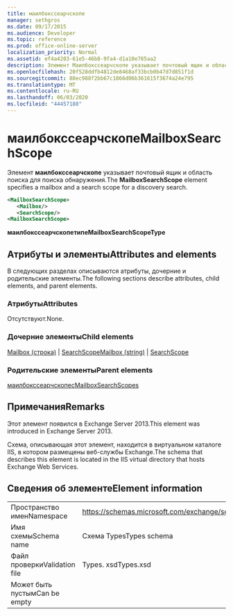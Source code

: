 ```yaml
---
title: маилбокссеарчскопе
manager: sethgros
ms.date: 09/17/2015
ms.audience: Developer
ms.topic: reference
ms.prod: office-online-server
localization_priority: Normal
ms.assetid: ef4a4203-61e5-46b8-9fa4-d1a10e785aa2
description: Элемент Маилбокссеарчскопе указывает почтовый ящик и область поиска для поиска обнаружения.
ms.openlocfilehash: 20f528ddfb4812de8468af33bcb0b47d7d851f1d
ms.sourcegitcommit: 88ec988f2bb67c1866d06b361615f3674a24e795
ms.translationtype: MT
ms.contentlocale: ru-RU
ms.lasthandoff: 06/03/2020
ms.locfileid: "44457188"
---
```

# <a name="mailboxsearchscope"></a><span data-ttu-id="6b67d-103">маилбокссеарчскопе</span><span class="sxs-lookup"><span data-stu-id="6b67d-103">MailboxSearchScope</span></span>

<span data-ttu-id="6b67d-104">Элемент **маилбокссеарчскопе** указывает почтовый ящик и область поиска для поиска обнаружения.</span><span class="sxs-lookup"><span data-stu-id="6b67d-104">The **MailboxSearchScope** element specifies a mailbox and a search scope for a discovery search.</span></span> 
  
```XML
<MailboxSearchScope>
   <Mailbox/>
   <SearchScope/>
<MailboxSearchScope>
```

<span data-ttu-id="6b67d-105">**маилбокссеарчскопетипе**</span><span class="sxs-lookup"><span data-stu-id="6b67d-105">**MailboxSearchScopeType**</span></span>

## <a name="attributes-and-elements"></a><span data-ttu-id="6b67d-106">Атрибуты и элементы</span><span class="sxs-lookup"><span data-stu-id="6b67d-106">Attributes and elements</span></span>

<span data-ttu-id="6b67d-107">В следующих разделах описываются атрибуты, дочерние и родительские элементы.</span><span class="sxs-lookup"><span data-stu-id="6b67d-107">The following sections describe attributes, child elements, and parent elements.</span></span>
  
### <a name="attributes"></a><span data-ttu-id="6b67d-108">Атрибуты</span><span class="sxs-lookup"><span data-stu-id="6b67d-108">Attributes</span></span>

<span data-ttu-id="6b67d-109">Отсутствуют.</span><span class="sxs-lookup"><span data-stu-id="6b67d-109">None.</span></span>
  
### <a name="child-elements"></a><span data-ttu-id="6b67d-110">Дочерние элементы</span><span class="sxs-lookup"><span data-stu-id="6b67d-110">Child elements</span></span>

<span data-ttu-id="6b67d-111">[Mailbox (строка)](mailbox-string.md)  |  [SearchScope](searchscope.md)</span><span class="sxs-lookup"><span data-stu-id="6b67d-111">[Mailbox (string)](mailbox-string.md) | [SearchScope](searchscope.md)</span></span>
  
### <a name="parent-elements"></a><span data-ttu-id="6b67d-112">Родительские элементы</span><span class="sxs-lookup"><span data-stu-id="6b67d-112">Parent elements</span></span>

[<span data-ttu-id="6b67d-113">маилбокссеарчскопес</span><span class="sxs-lookup"><span data-stu-id="6b67d-113">MailboxSearchScopes</span></span>](mailboxsearchscopes.md)
  
## <a name="remarks"></a><span data-ttu-id="6b67d-114">Примечания</span><span class="sxs-lookup"><span data-stu-id="6b67d-114">Remarks</span></span>

<span data-ttu-id="6b67d-115">Этот элемент появился в Exchange Server 2013.</span><span class="sxs-lookup"><span data-stu-id="6b67d-115">This element was introduced in Exchange Server 2013.</span></span>
  
<span data-ttu-id="6b67d-116">Схема, описывающая этот элемент, находится в виртуальном каталоге IIS, в котором размещены веб-службы Exchange.</span><span class="sxs-lookup"><span data-stu-id="6b67d-116">The schema that describes this element is located in the IIS virtual directory that hosts Exchange Web Services.</span></span>
  
## <a name="element-information"></a><span data-ttu-id="6b67d-117">Сведения об элементе</span><span class="sxs-lookup"><span data-stu-id="6b67d-117">Element information</span></span>

|||
|:-----|:-----|
|<span data-ttu-id="6b67d-118">Пространство имен</span><span class="sxs-lookup"><span data-stu-id="6b67d-118">Namespace</span></span>  <br/> |https://schemas.microsoft.com/exchange/services/2006/types  <br/> |
|<span data-ttu-id="6b67d-119">Имя схемы</span><span class="sxs-lookup"><span data-stu-id="6b67d-119">Schema name</span></span>  <br/> |<span data-ttu-id="6b67d-120">Схема Types</span><span class="sxs-lookup"><span data-stu-id="6b67d-120">Types schema</span></span>  <br/> |
|<span data-ttu-id="6b67d-121">Файл проверки</span><span class="sxs-lookup"><span data-stu-id="6b67d-121">Validation file</span></span>  <br/> |<span data-ttu-id="6b67d-122">Types. xsd</span><span class="sxs-lookup"><span data-stu-id="6b67d-122">Types.xsd</span></span>  <br/> |
|<span data-ttu-id="6b67d-123">Может быть пустым</span><span class="sxs-lookup"><span data-stu-id="6b67d-123">Can be empty</span></span>  <br/> ||
   

